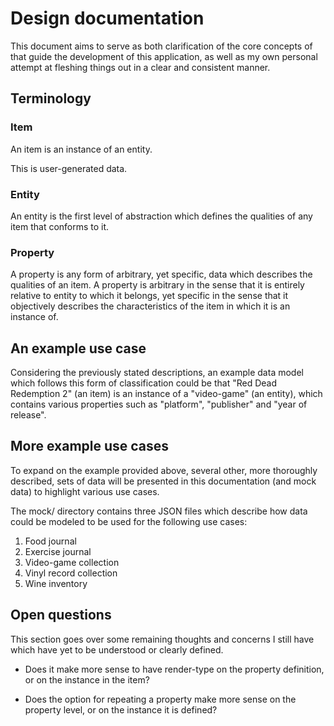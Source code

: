# Design documentation

This document aims to serve as both clarification of the core concepts of that guide the development of this application, as well as my own personal attempt at fleshing things out in a clear and consistent manner.

## Terminology

### Item

An item is an instance of an entity.

This is user-generated data.

### Entity

An entity is the first level of abstraction which defines the qualities of any item that conforms to it.

### Property

A property is any form of arbitrary, yet specific, data which describes the qualities of an item. A property is arbitrary in the sense that it is entirely relative to entity to which it belongs, yet specific in the sense that it objectively describes the characteristics of the item in which it is an instance of.

## An example use case

Considering the previously stated descriptions, an example data model which follows this form of classification could be that "Red Dead Redemption 2" (an item) is an instance of a "video-game" (an entity), which contains various properties such as "platform", "publisher" and "year of release".

## More example use cases

To expand on the example provided above, several other, more thoroughly described, sets of data will be presented in this documentation (and mock data) to highlight various use cases.

The mock/ directory contains three JSON files which describe how data could be modeled to be used for the following use cases:

1. Food journal
2. Exercise journal
3. Video-game collection
4. Vinyl record collection
5. Wine inventory

## Open questions

This section goes over some remaining thoughts and concerns I still have which have yet to be understood or clearly defined.

- Does it make more sense to have render-type on the property definition, or on the instance in the item?

- Does the option for repeating a property make more sense on the property level, or on the instance it is defined?
